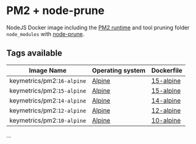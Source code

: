 # PM2 + node-prune

NodeJS Docker image including the [PM2 runtime](https://pm2.keymetrics.io/) and
tool pruning folder `node_modules` with [node-prune](https://github.com/tj/node-prune).

## Tags available

**Image Name** | **Operating system** | **Dockerfile**
---|---|---
keymetrics/pm2:`16-alpine`|[Alpine](https://www.alpinelinux.org/about/)|[15-alpine](./16/alpine/Dockerfile)
keymetrics/pm2:`15-alpine`|[Alpine](https://www.alpinelinux.org/about/)|[15-alpine](./15/alpine/Dockerfile)
keymetrics/pm2:`14-alpine`|[Alpine](https://www.alpinelinux.org/about/)|[14-alpine](./14/alpine/Dockerfile)
keymetrics/pm2:`12-alpine`|[Alpine](https://www.alpinelinux.org/about/)|[12-alpine](./12/alpine/Dockerfile)
keymetrics/pm2:`10-alpine`|[Alpine](https://www.alpinelinux.org/about/)|[10-alpine](./10/alpine/Dockerfile)

...

